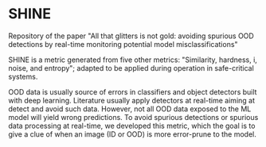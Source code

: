 # SHINE
Repository of the paper "All that glitters is not gold: avoiding spurious OOD detections by real-time monitoring potential model misclassifications"

SHINE is a metric generated from five other metrics: "Similarity, hardness, i, noise, and entropy"; adapted to be applied during operation in safe-critical systems.

OOD data is usually source of errors in classifiers and object detectors built with deep learning.
Literature usually apply detectors at real-time aiming at detect and avoid such data.
However, not all OOD data exposed to the ML model will yield wrong predictions. 
To avoid spurious detections or spurious data processing at real-time, we developed this metric, which the goal is to give a clue of when an image (ID or OOD) is more error-prune to the model.
